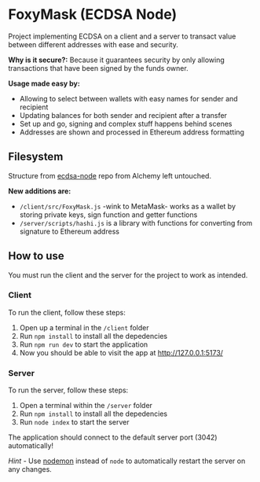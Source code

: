 # FoxyMask (ECDSA Node)

Project implementing ECDSA on a client and a server to transact value between different addresses with ease and security.

**Why is it secure?:** Because it guarantees security by only allowing transactions that have been signed by the funds owner.

**Usage made easy by:**

- Allowing to select between wallets with easy names for sender and recipient
- Updating balances for both sender and recipient after a transfer
- Set up and go, signing and complex stuff happens behind scenes
- Addresses are shown and processed in Ethereum address formatting

## Filesystem

Structure from [ecdsa-node](https://github.com/alchemyplatform/ecdsa-node) repo from Alchemy left untouched.

**New additions are:**

- `/client/src/FoxyMask.js` -wink to MetaMask- works as a wallet by storing private keys, sign function and getter functions
- `/server/scripts/hashi.js` is a library with functions for converting from signature to Ethereum address

## How to use

You must run the client and the server for the project to work as intended.

### Client

To run the client, follow these steps:

1. Open up a terminal in the `/client` folder
2. Run `npm install` to install all the depedencies
3. Run `npm run dev` to start the application
4. Now you should be able to visit the app at http://127.0.0.1:5173/

### Server

To run the server, follow these steps:

1. Open a terminal within the `/server` folder
2. Run `npm install` to install all the depedencies
3. Run `node index` to start the server

The application should connect to the default server port (3042) automatically!

_Hint_ - Use [nodemon](https://www.npmjs.com/package/nodemon) instead of `node` to automatically restart the server on any changes.
